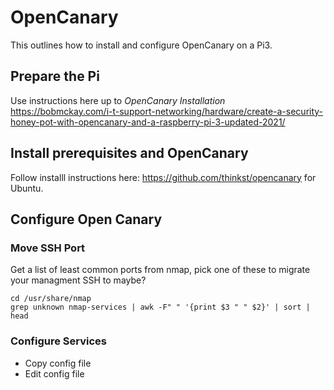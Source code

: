 # OpenCanary
This outlines how to install and configure OpenCanary on a Pi3.

## Prepare the Pi
Use instructions here up to *OpenCanary Installation*
https://bobmckay.com/i-t-support-networking/hardware/create-a-security-honey-pot-with-opencanary-and-a-raspberry-pi-3-updated-2021/

## Install prerequisites and OpenCanary
Follow installl instructions here: https://github.com/thinkst/opencanary for Ubuntu.

## Configure Open Canary
### Move SSH Port
Get a list of least common ports from nmap, pick one of these to migrate your managment SSH to maybe?
```
cd /usr/share/nmap
grep unknown nmap-services | awk -F" " '{print $3 " " $2}' | sort | head
```
### Configure Services
* Copy config file
* Edit config file




